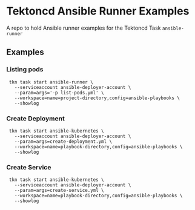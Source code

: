 # Tektoncd Ansible Runner Examples

A repo to hold Ansible runner examples for the Tektoncd Task `ansible-runner`

## Examples


### Listing pods

```shell
 tkn task start ansible-runner \
   --serviceaccount ansible-deployer-account \
   --param=args='-p list-pods.yml' \
   --workspace=name=project-directory,config=ansible-playbooks \
   --showlog
```

### Create Deployment

```shell
 tkn task start ansible-kubernetes \
   --serviceaccount ansible-deployer-account \
   --param=args=create-deployment.yml \
   --workspace=name=playbook-directory,config=ansible-playbooks \
   --showlog
```

### Create Service

```shell
 tkn task start ansible-kubernetes \
   --serviceaccount ansible-deployer-account \
   --param=args=create-service.yml \
   --workspace=name=playbook-directory,config=ansible-playbooks \
   --showlog
```
